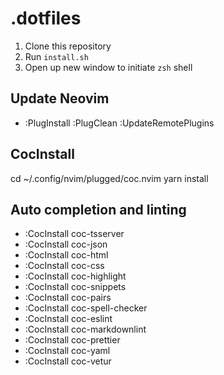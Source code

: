 # .dotfiles

1. Clone this repository
2. Run `install.sh`
3. Open up new window to initiate `zsh` shell

## Update Neovim

- :PlugInstall :PlugClean :UpdateRemotePlugins

## CocInstall

cd ~/.config/nvim/plugged/coc.nvim
yarn install

## Auto completion and linting

- :CocInstall coc-tsserver
- :CocInstall coc-json
- :CocInstall coc-html
- :CocInstall coc-css
- :CocInstall coc-highlight
- :CocInstall coc-snippets
- :CocInstall coc-pairs
- :CocInstall coc-spell-checker
- :CocInstall coc-eslint
- :CocInstall coc-markdownlint
- :CocInstall coc-prettier
- :CocInstall coc-yaml
- :CocInstall coc-vetur
